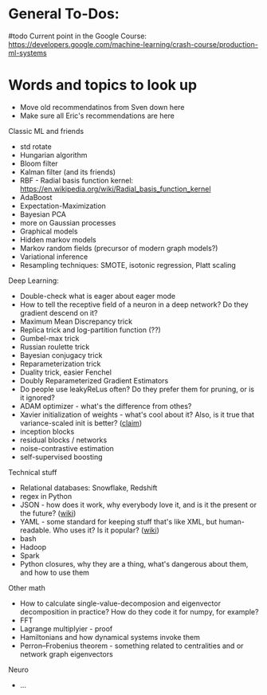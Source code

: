 # General To-Dos:

#todo
Current point in the Google Course: https://developers.google.com/machine-learning/crash-course/production-ml-systems

# Words and topics to look up

* Move old recommendatinos from Sven down here
* Make sure all Eric's recommendations are here

Classic ML and friends
* std rotate	
* Hungarian algorithm
* Bloom filter
* Kalman filter (and its friends)
* RBF - Radial basis function kernel: https://en.wikipedia.org/wiki/Radial_basis_function_kernel
* AdaBoost
* Expectation-Maximization
* Bayesian PCA
* more on Gaussian processes
* Graphical models
* Hidden markov models
* Markov random fields (precursor of modern graph models?)
* Variational inference
* Resampling techniques: SMOTE, isotonic regression, Platt scaling

Deep Learning:
* Double-check what is eager about eager mode
* How to tell the receptive field of a neuron in a deep network? Do they gradient descend on it?
* Maximum Mean Discrepancy trick
* Replica trick and log-partition function (??)
* Gumbel-max trick
* Russian roulette trick
* Bayesian conjugacy trick
* Reparameterization trick
* Duality trick, easier Fenchel
* Doubly Reparameterized Gradient Estimators
* Do people use leakyReLus often? Do they prefer them for pruning, or is it ignored?
* ADAM optimizer - what's the difference from othes?
* Xavier initialization of weights - what's cool about it? Also, is it true that variance-scaled init is better? ([claim](https://pcc.cs.byu.edu/2017/10/02/practical-advice-for-building-deep-neural-networks/))
* inception blocks
* residual blocks / networks
* noise-contrastive estimation
* self-supervised boosting

Technical stuff
* Relational databases: Snowflake, Redshift
* regex in Python
* JSON - how does it work, why everybody love it, and is it the present or the future? ([wiki](https://en.wikipedia.org/wiki/JSON))
* YAML - some standard for keeping stuff that's like XML, but human-readable. Who uses it? Is it popular? ([wiki](https://en.wikipedia.org/wiki/YAML))
* bash
* Hadoop
* Spark
* Python closures, why they are a thing, what's dangerous about them, and how to use them

Other math
* How to calculate single-value-decomposion and eigenvector decomposition in practice? How do they code it for numpy, for example?
* FFT
* Lagrange multiplyier - proof
* Hamiltonians and how dynamical systems invoke them
* Perron–Frobenius theorem - something related to centralities and or network graph eigenvectors

Neuro
* ...
